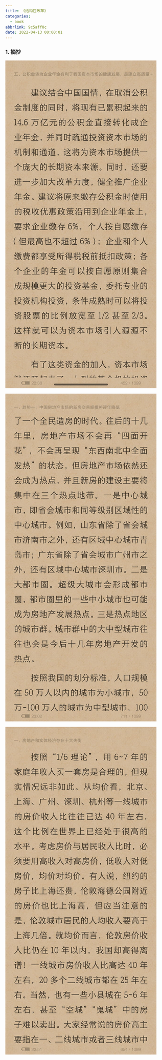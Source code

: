 ```yaml
---
title: 《结构性改革》
categories:
  - book
abbrlink: 9c5aff0c
date: 2022-04-13 00:00:01
---
```


### 1.  摘抄

![1](2022-04-13结构性改革/1.jpg)

![2](2022-04-13结构性改革/2.jpg)

![3](2022-04-13结构性改革/3.jpg)

